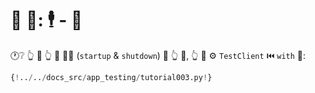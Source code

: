 # 🔬 🎉: 🕴 - 🤫

🕐❔ 👆 💪 👆 🎉 🐕‍🦺 (`startup` &amp; `shutdown`) 🏃 👆 💯, 👆 💪 ⚙️ `TestClient` ⏮️ `with` 📄:

```Python hl_lines="9-12  20-24"
{!../../docs_src/app_testing/tutorial003.py!}
```
